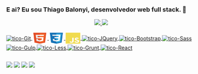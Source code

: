 ### E ai? Eu sou Thiago Balonyi, desenvolvedor web full stack. 👋

<div align="center">
  <a href="https://github.com/thiagobalonyi">
  <img width="42%" src="https://github-readme-stats.vercel.app/api?username=thiagobalonyi&show_icons=true&theme=dark&include_all_commits=true&count_private=true"/>
  <img width="42%" src="https://github-readme-stats.vercel.app/api/top-langs/?username=thiagobalonyi&layout=compact&langs_count=7&theme=dark"/>
</div>
  
  <div style="display: inline_block"><br>
  <img align="center" alt="tico-Git" height="30" width="40" src="https://cdn.jsdelivr.net/gh/devicons/devicon/icons/git/git-original.svg">
  <img align="center" alt="tico-HTML" height="30" width="40" src="https://raw.githubusercontent.com/devicons/devicon/master/icons/html5/html5-original.svg">
  <img align="center" alt="tico-CSS" height="30" width="40" src="https://raw.githubusercontent.com/devicons/devicon/master/icons/css3/css3-original.svg">
  <img align="center" alt="tico-Js" height="30" width="40" src="https://raw.githubusercontent.com/devicons/devicon/master/icons/javascript/javascript-plain.svg">
  <img align="center" alt="tico-JQuery" height="30" width="40" src="https://cdn.jsdelivr.net/gh/devicons/devicon/icons/jquery/jquery-original.svg">
  <img align="center" alt="tico-Bootstrap" height="30" width="40" src="https://cdn.jsdelivr.net/gh/devicons/devicon/icons/bootstrap/bootstrap-original.svg">
  <img align="center" alt="tico-Sass" height="30" width="40" src="https://cdn.jsdelivr.net/gh/devicons/devicon/icons/sass/sass-original.svg">
  <img align="center" alt="tico-Gulp" height="30" width="40" src="https://cdn.jsdelivr.net/gh/devicons/devicon/icons/gulp/gulp-plain.svg">
  <img align="center" alt="tico-Less" height="30" width="40" src="https://cdn.jsdelivr.net/gh/devicons/devicon/icons/less/less-plain-wordmark.svg">
  <img align="center" alt="tico-Grunt" height="30" width="40" src="https://cdn.jsdelivr.net/gh/devicons/devicon/icons/grunt/grunt-original.svg">
  <img align="center" alt="tico-React" height="30" width="40" src="https://cdn.jsdelivr.net/gh/devicons/devicon/icons/react/react-original.svg">
   
</div>
  
  ##
  
  <div> 
  <a href="https://instagram.com/thiagobalonyioficial" target="_blank"><img src="https://img.shields.io/badge/-Instagram-%23E4405F?style=for-the-badge&logo=instagram&logoColor=white"></a>
 <a href="https://discord.gg/4eX63NXS" target="_blank"><img src="https://img.shields.io/badge/Discord-7289DA?style=for-the-badge&logo=discord&logoColor=white"></a> 
  <a href = "mailto:thiagocandal@gmail.com"><img src="https://img.shields.io/badge/-Gmail-%23333?style=for-the-badge&logo=gmail&logoColor=white"></a>
  <a href="https://www.linkedin.com/in/thiago-balonyi-40702759/" target="_blank"><img src="https://img.shields.io/badge/-LinkedIn-%230077B5?style=for-the-badge&logo=linkedin&logoColor=white"></a> 
  
</div>
